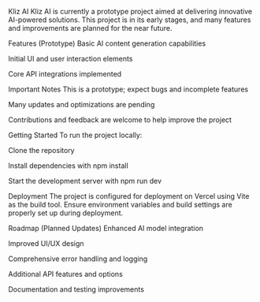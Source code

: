 Kliz AI
Kliz AI is currently a prototype project aimed at delivering innovative AI-powered solutions. This project is in its early stages, and many features and improvements are planned for the near future.

Features (Prototype)
Basic AI content generation capabilities

Initial UI and user interaction elements

Core API integrations implemented

Important Notes
This is a prototype; expect bugs and incomplete features

Many updates and optimizations are pending

Contributions and feedback are welcome to help improve the project

Getting Started
To run the project locally:

Clone the repository

Install dependencies with npm install

Start the development server with npm run dev

Deployment
The project is configured for deployment on Vercel using Vite as the build tool. Ensure environment variables and build settings are properly set up during deployment.

Roadmap (Planned Updates)
Enhanced AI model integration

Improved UI/UX design

Comprehensive error handling and logging

Additional API features and options

Documentation and testing improvements

